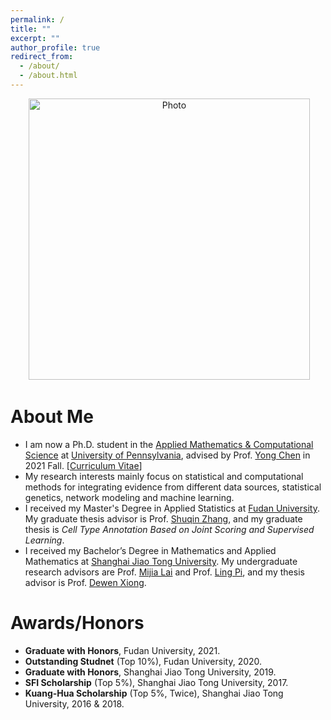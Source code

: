 ```yaml
---
permalink: /
title: ""
excerpt: ""
author_profile: true
redirect_from: 
  - /about/
  - /about.html
---
```


<p align="center">
  <img src="https://nbxszby416.github.io/files/bingyu_img.jpg?raw=true" alt="Photo" style="width: 450px;"/> 
</p>

# About Me
* I am now a Ph.D. student in the [Applied Mathematics & Computational Science](https://www.amcs.upenn.edu/) at [University of Pennsylvania](https://www.upenn.edu/), advised by Prof. [Yong Chen](https://penncil.med.upenn.edu/about-pi/) in 2021 Fall. [[Curriculum Vitae](https://nbxszby416.github.io/files/bingyu_cv.pdf)]
* My research interests mainly focus on statistical and computational methods for integrating evidence from different data sources, statistical genetics, network modeling and machine learning.
* I received my Master's Degree in Applied Statistics at [Fudan University](https://www.fudan.edu.cn/en). My graduate thesis advisor is Prof. [Shuqin Zhang](http://math.fudan.edu.cn/ShowPeople.aspx?info_lb=548&flag=526&info_id=3144), and my graduate thesis is *Cell Type Annotation Based on Joint Scoring and Supervised Learning*.
* I received my Bachelor’s Degree in Mathematics and Applied Mathematics at [Shanghai Jiao Tong University](http://en.sjtu.edu.cn/). My undergraduate research advisors are Prof. [Mijia Lai](http://math.sjtu.edu.cn/faculty/mlai/) and Prof. [Ling Pi](http://www.math.sjtu.edu.cn/Default/teachershow/tags/MDAwMDAwMDAwMLKIfts), and my thesis advisor is Prof. [Dewen Xiong](http://www.math.sjtu.edu.cn/Default/teachershow/tags/MDAwMDAwMDAwMLKIhpQ).

# Awards/Honors
* **Graduate with Honors**, Fudan University, 2021.
* **Outstanding Studnet** (Top 10%), Fudan University, 2020.
* **Graduate with Honors**, Shanghai Jiao Tong University, 2019.
* **SFI Scholarship** (Top 5%), Shanghai Jiao Tong University, 2017.
* **Kuang-Hua Scholarship** (Top 5%, Twice), Shanghai Jiao Tong University, 2016 & 2018.